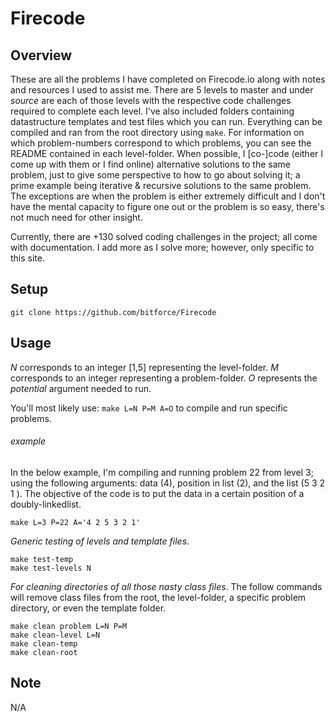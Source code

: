 # Firecode

Overview
---
These are all the problems I have completed on Firecode.io along with notes and 
resources I used to assist me. There are 5 levels to master and under _source_ 
are each of those levels with the respective code challenges required to 
complete each level. I've also included folders containing datastructure 
templates and test files which you can run. Everything can be compiled 
and ran from the root directory using `make`. For information on 
which problem-numbers correspond to which problems, you can see
the README contained in each level-folder. When possible, I 
[co-]code (either I come up with them or I find online)
alternative solutions to the same problem, just to give 
some perspective to how to go about solving it; a prime 
example being iterative & recursive solutions to the 
same problem. The exceptions are when the problem is 
either extremely difficult and I don't have the 
mental capacity to figure one out or the 
problem is so easy, there's not much 
need for other insight.

Currently, there are +130 solved coding challenges in the project; all come with 
documentation. I add more as I solve more; however, only specific to this site.

Setup
---
`git clone https://github.com/bitforce/Firecode`

Usage
---
_N_ corresponds to an integer [1,5] representing the level-folder.
_M_ corresponds to an integer representing a problem-folder.
_O_ represents the _potential_ argument needed to run.

You'll most likely use: `make L=N P=M A=O` to compile and run 
specific problems.

###### example
In the below example, I'm compiling and running problem 22 from level 3; using the 
following arguments: data (4), position in list (2), and the list (5 3 2 1 ). 
The objective of the code is to put the data in a certain position of a 
doubly-linkedlist. 

`make L=3 P=22 A='4 2 5 3 2 1'`

_Generic testing of levels and template files_.
```
make test-temp
make test-levels N
```

_For cleaning directories of all those nasty class files_.
The follow commands will remove class files from the root, the level-folder, a 
specific problem directory, or even the template folder.
```
make clean problem L=N P=M
make clean-level L=N
make clean-temp
make clean-root
```

Note
---
N/A
